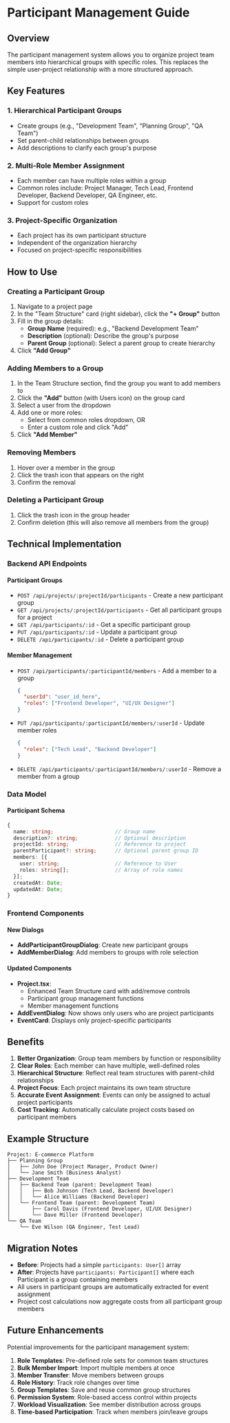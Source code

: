 # Participant Management Guide

## Overview

The participant management system allows you to organize project team members into hierarchical groups with specific roles. This replaces the simple user-project relationship with a more structured approach.

## Key Features

### 1. **Hierarchical Participant Groups**
- Create groups (e.g., "Development Team", "Planning Group", "QA Team")
- Set parent-child relationships between groups
- Add descriptions to clarify each group's purpose

### 2. **Multi-Role Member Assignment**
- Each member can have multiple roles within a group
- Common roles include: Project Manager, Tech Lead, Frontend Developer, Backend Developer, QA Engineer, etc.
- Support for custom roles

### 3. **Project-Specific Organization**
- Each project has its own participant structure
- Independent of the organization hierarchy
- Focused on project-specific responsibilities

## How to Use

### Creating a Participant Group

1. Navigate to a project page
2. In the "Team Structure" card (right sidebar), click the **"+ Group"** button
3. Fill in the group details:
   - **Group Name** (required): e.g., "Backend Development Team"
   - **Description** (optional): Describe the group's purpose
   - **Parent Group** (optional): Select a parent group to create hierarchy
4. Click **"Add Group"**

### Adding Members to a Group

1. In the Team Structure section, find the group you want to add members to
2. Click the **"Add"** button (with Users icon) on the group card
3. Select a user from the dropdown
4. Add one or more roles:
   - Select from common roles dropdown, OR
   - Enter a custom role and click "Add"
5. Click **"Add Member"**

### Removing Members

1. Hover over a member in the group
2. Click the trash icon that appears on the right
3. Confirm the removal

### Deleting a Participant Group

1. Click the trash icon in the group header
2. Confirm deletion (this will also remove all members from the group)

## Technical Implementation

### Backend API Endpoints

#### Participant Groups
- `POST /api/projects/:projectId/participants` - Create a new participant group
- `GET /api/projects/:projectId/participants` - Get all participant groups for a project
- `GET /api/participants/:id` - Get a specific participant group
- `PUT /api/participants/:id` - Update a participant group
- `DELETE /api/participants/:id` - Delete a participant group

#### Member Management
- `POST /api/participants/:participantId/members` - Add a member to a group
  ```json
  {
    "userId": "user_id_here",
    "roles": ["Frontend Developer", "UI/UX Designer"]
  }
  ```
- `PUT /api/participants/:participantId/members/:userId` - Update member roles
  ```json
  {
    "roles": ["Tech Lead", "Backend Developer"]
  }
  ```
- `DELETE /api/participants/:participantId/members/:userId` - Remove a member from a group

### Data Model

#### Participant Schema
```typescript
{
  name: string;                    // Group name
  description?: string;            // Optional description
  projectId: string;               // Reference to project
  parentParticipant?: string;      // Optional parent group ID
  members: [{
    user: string;                  // Reference to User
    roles: string[];               // Array of role names
  }];
  createdAt: Date;
  updatedAt: Date;
}
```

### Frontend Components

#### New Dialogs
- **AddParticipantGroupDialog**: Create new participant groups
- **AddMemberDialog**: Add members to groups with role selection

#### Updated Components
- **Project.tsx**: 
  - Enhanced Team Structure card with add/remove controls
  - Participant group management functions
  - Member management functions
- **AddEventDialog**: Now shows only users who are project participants
- **EventCard**: Displays only project-specific participants

## Benefits

1. **Better Organization**: Group team members by function or responsibility
2. **Clear Roles**: Each member can have multiple, well-defined roles
3. **Hierarchical Structure**: Reflect real team structures with parent-child relationships
4. **Project Focus**: Each project maintains its own team structure
5. **Accurate Event Assignment**: Events can only be assigned to actual project participants
6. **Cost Tracking**: Automatically calculate project costs based on participant members

## Example Structure

```
Project: E-commerce Platform
├── Planning Group
│   ├── John Doe (Project Manager, Product Owner)
│   └── Jane Smith (Business Analyst)
├── Development Team
│   ├── Backend Team (parent: Development Team)
│   │   ├── Bob Johnson (Tech Lead, Backend Developer)
│   │   └── Alice Williams (Backend Developer)
│   └── Frontend Team (parent: Development Team)
│       ├── Carol Davis (Frontend Developer, UI/UX Designer)
│       └── Dave Miller (Frontend Developer)
└── QA Team
    └── Eve Wilson (QA Engineer, Test Lead)
```

## Migration Notes

- **Before**: Projects had a simple `participants: User[]` array
- **After**: Projects have `participants: Participant[]` where each Participant is a group containing members
- All users in participant groups are automatically extracted for event assignment
- Project cost calculations now aggregate costs from all participant group members

## Future Enhancements

Potential improvements for the participant management system:

1. **Role Templates**: Pre-defined role sets for common team structures
2. **Bulk Member Import**: Import multiple members at once
3. **Member Transfer**: Move members between groups
4. **Role History**: Track role changes over time
5. **Group Templates**: Save and reuse common group structures
6. **Permission System**: Role-based access control within projects
7. **Workload Visualization**: See member distribution across groups
8. **Time-based Participation**: Track when members join/leave groups


